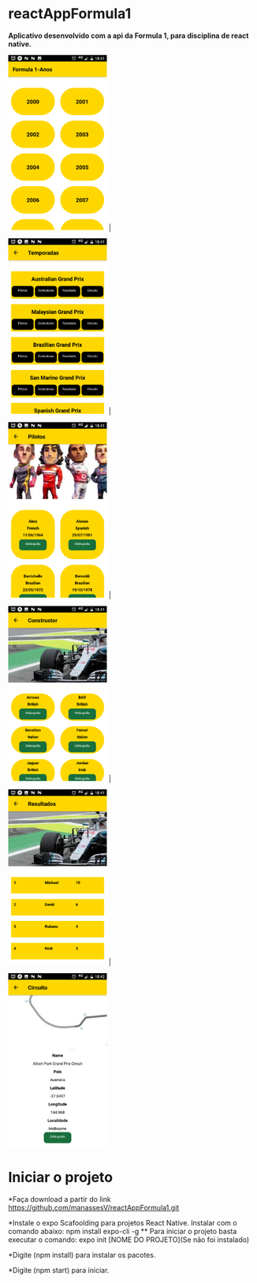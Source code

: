 # reactAppFormula1


**Aplicativo desenvolvido com a api da Formula 1, para disciplina de react native.**

<img src="https://github.com/manassesV/reactAppFormula1/blob/master/Screenshot_20190623-184118.png" width="200" > |

<img src="https://github.com/manassesV/reactAppFormula1/blob/master/Screenshot_20190623-184128.png" width="200"  > |

<img src="https://github.com/manassesV/reactAppFormula1/blob/master/Screenshot_20190623-184139.png" width="200" > |

<img src="https://github.com/manassesV/reactAppFormula1/blob/master/Screenshot_20190623-184149.png" width="200" > |

<img src="https://github.com/manassesV/reactAppFormula1/blob/master/Screenshot_20190623-184156.png" width="200" > |

<img src="https://github.com/manassesV/reactAppFormula1/blob/master/Screenshot_20190623-184204.png" width="200" > 



# Iniciar o projeto

*Faça download a partir do link https://github.com/manassesV/reactAppFormula1.git

*Instale o expo Scafoolding para projetos React Native. Instalar com o comando abaixo: npm install expo-cli -g ** Para iniciar o projeto basta executar o comando: expo init [NOME DO PROJETO](Se não foi instalado)

*Digite (npm install) para instalar os pacotes.


*Digite (npm start) para iniciar.


